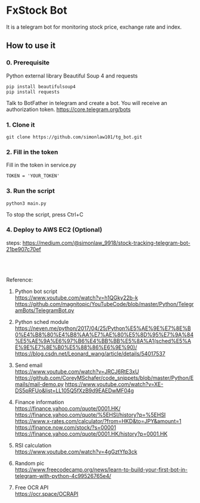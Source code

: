 # FxStock Bot

It is a telegram bot for monitoring stock price, exchange rate and index.

## How to use it

### 0. Prerequisite

Python external library Beautiful Soup 4 and requests
```
pip install beautifulsoup4
pip install requests
```

Talk to BotFather in telegram and create a bot.
You will receive an authorization token.
https://core.telegram.org/bots


### 1. Clone it
```
git clone https://github.com/simonlaw101/tg_bot.git
```

### 2. Fill in the token
Fill in the token in service.py
```
TOKEN = 'YOUR_TOKEN'
```

### 3. Run the script
```
python3 main.py
```
To stop the script, press Ctrl+C

### 4. Deploy to AWS EC2 (Optional)
steps: https://medium.com/@simonlaw_9918/stock-tracking-telegram-bot-21be907c70ef
<br/><br/><br/><br/>


Reference:
1. Python bot script<br/>
https://www.youtube.com/watch?v=h1QGky22b-k
https://github.com/magnitopic/YouTubeCode/blob/master/Python/TelegramBots/TelegramBot.py

2. Python sched module<br/>
https://neven.me/python/2017/04/25/Python%E5%AE%9E%E7%8E%B0%E4%B8%80%E4%B8%AA%E7%AE%80%E5%8D%95%E7%9A%84%E5%AE%9A%E6%97%B6%E4%BB%BB%E5%8A%A1(sched%E5%AE%9E%E7%8E%B0%E5%88%86%E6%9E%90)/
https://blog.csdn.net/Leonard_wang/article/details/54017537

3. Send email<br/>
https://www.youtube.com/watch?v=JRCJ6RtE3xU
https://github.com/CoreyMSchafer/code_snippets/blob/master/Python/Emails/mail-demo.py
https://www.youtube.com/watch?v=XE-DS5pRFUo&list=LL105Q5fXzB9d9EAEDwMF04g

4. Finance information<br/>
https://finance.yahoo.com/quote/0001.HK/
https://finance.yahoo.com/quote/%5EHSI/history?p=%5EHSI
https://www.x-rates.com/calculator/?from=HKD&to=JPY&amount=1
https://finance.now.com/stock/?s=00001
https://finance.yahoo.com/quote/0001.HK/history?p=0001.HK

5. RSI calculation<br/>
https://www.youtube.com/watch?v=4gGztYfp3ck

6. Random pic<br/>
https://www.freecodecamp.org/news/learn-to-build-your-first-bot-in-telegram-with-python-4c99526765e4/

7. Free OCR API<br/>
https://ocr.space/OCRAPI
   
